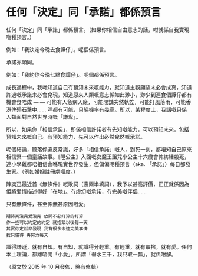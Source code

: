 # 任何「決定」同「承諾」都係預言

任何「決定」同「承諾」都係預言。（如果你相信自由意志的話，咁就係自我實現嗰種預言。）

例如：「我決定今晚去食譚仔」。呢個係預言。

承諾亦類同。

例如：「我約你今晚七點食譚仔」。呢個都係預言。

成長過程中，我哋知道自己冇預知未來嘅能力，就知道主觀願望未必會成真，知道許過嘅承諾未必會兌現，知道原來人類嘅意志係如此渺小，渺少到連食個譚仔都有機會食唔成 — — 可能有人急病入廠，可能間舖突然執笠，可能打風落雨，可能香港俾殞石擊中…… 咩都有可能，只睇機率有幾高。所以，某程度上，我講嘅只係人類面對自然世界時嘅「謙卑」。

所以，如果你「相信承諾」，即係相信許諾者有先知嘅能力，可以預知未來，包括預知未來嘅自己。有預知能力，先可以作出必然兌然嘅承諾。

呢個結論，聽落係違反常識，好多「相信承諾」嘅人，到死一刻，都唔知自己原來相信緊一個童話故事。《睡公主》入面嘅女魔王詛咒小公主十六歲會俾紡綞殺死，連小學雞都唔相信會喺現實世界發生，但偏偏呢種預言（aka. 「承諾」）每日都發生緊。（例如婚姻註冊處嗰度。）

陳奕迅最近首《無條件》嘅歌詞（袁兩半填詞），我予以甚高評價，正正就係因為佢將愛情描述得好「在地」。冇虛幻嘅承諾，冇完美嘅伴侶……

只有無條件，甚至係無甚原因嘅愛。

```
期待美沒完愛沒完 放開不必打算的打算
作一些可以約定的約定 就抱緊以後每一天
其實你定然都發現 我有很多未達完美事情
我只懂得 再努力每天
```

識得謙遜，就有自知。有自知，就識得分輕重。有輕重，就有取捨，就有愛。任何本土理論，都離唔開「小愛」。所謂「弱水三千，我只取一瓢」，就係咁解。

（原文於 2015 年 10 月發佈，略有修輯）

